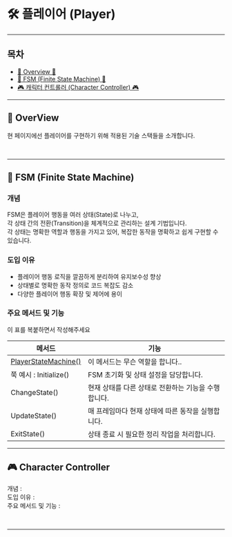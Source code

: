 # 🛠️ 플레이어 (Player)

---

## 목차

- [🌙 Overview 🌙](#overview)
- [🤖 FSM (Finite State Machine) 🤖](#fsm)
- [🎮 캐릭터 컨트롤러 (Character Controller) 🎮](#character-controller)

---

<a name="overview"></a>
## 🌙 OverView

현 페이지에선 플레이어를 구현하기 위해 적용된 기술 스택들을 소개합니다.

<br>

---
<a name="fsm"></a>
## 🤖 FSM (Finite State Machine)

### 개념

FSM은 플레이어 행동을 여러 상태(State)로 나누고,  
각 상태 간의 전환(Transition)을 체계적으로 관리하는 설계 기법입니다.  
각 상태는 명확한 역할과 행동을 가지고 있어, 복잡한 동작을 명확하고 쉽게 구현할 수 있습니다.

### 도입 이유

- 플레이어 행동 로직을 깔끔하게 분리하여 유지보수성 향상
- 상태별로 명확한 동작 정의로 코드 복잡도 감소
- 다양한 플레이어 행동 확장 및 제어에 용이

### 주요 메서드 및 기능

이 표를 복붙하면서 작성해주세요

| 메서드                                                                                                                                                        | 기능                  |
|------------------------------------------------------------------------------------------------------------------------------------------------------------|---------------------|
| [PlayerStateMachine()](https://github.com/Neronem/TheLastOne_Public/blob/main/Scripts/Entity/Scripts/Player/StateMachineScripts/PlayerStateMachine.cs#L30) | 이 메서드는 무슨 역할을 합니다.. |
| 쭉 예시 : Initialize()                                                                                                                                        | FSM 초기화 및 상태 설정을 담당합니다. |
| ChangeState()                                                                                                                                              | 현재 상태를 다른 상태로 전환하는 기능을 수행합니다. |
| UpdateState()                                                                                                                                              | 매 프레임마다 현재 상태에 따른 동작을 실행합니다. |
| ExitState()                                                                                                                                                | 상태 종료 시 필요한 정리 작업을 처리합니다. |

---



## 🎮 Character Controller

개념 :
<br>
도입 이유 :
<br>
주요 메서드 및 기능 :

<br>

---